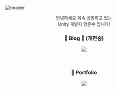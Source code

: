 ![header](https://capsule-render.vercel.app/api?type=Waving&color=gradient&height=300&section=header&text=Welcome&desc=EunSu's%20Profile%20&fontSize=70&animation=fadeIn&fontAlign=70&descAlign=80&descSize=30&fontAlignY=40)

<div align = "center"> 
 
안녕하세요 계속 성장하고 있는 <br>Unity 개발자 양은수 입니다!

###  📝 Blog 📝 (개편중)
<a href="https://gamjada.tistory.com/?page=1">
  <img src="https://img.shields.io/badge/Tistory-000000?style=for-the-badge&logo=Tistory&logoColor=white">
</a>

<br>
<br>
<br>

###  :blue_book: Portfolio 
<a href="https://www.notion.so/Unity-11a544300ec6498f984abba69c4170ad">
  <img src="https://img.shields.io/badge/Notion-000000?style=for-the-badge&logo=Notion&logoColor=white" />
</a>


